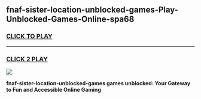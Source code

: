 
## fnaf-sister-location-unblocked-games-Play-Unblocked-Games-Online-spa68
<h3>
<a href="https://premium76.site?title=fnaf-sister-location-unblocked-games&ref=24A">CLICK TO PLAY</a></h3>
<hr>

<h3>
<a href="https://premium76.site?title=fnaf-sister-location-unblocked-games&ref=24A">CLICK 2 PLAY</a>
  
</h3>

<a href="https://premium76.site?title=fnaf-sister-location-unblocked-games&ref=24A"><img src="https://clearcache.store/games.png"></a>


**fnaf-sister-location-unblocked-games games unblocked: Your Gateway to Fun and Accessible Online Gaming**
